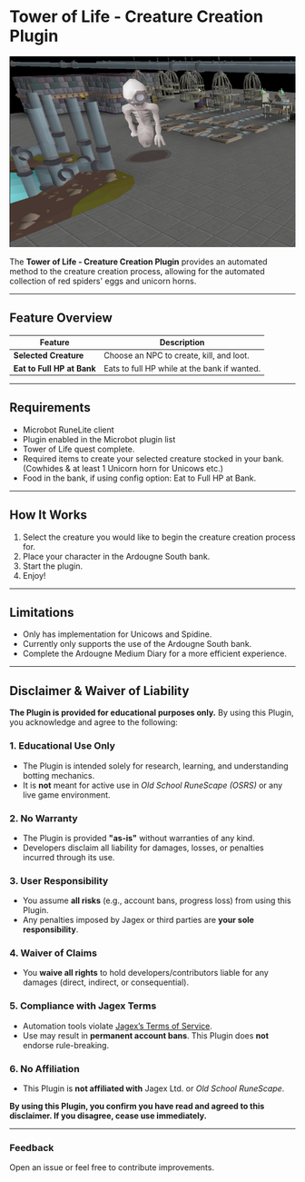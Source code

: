 # Tower of Life - Creature Creation Plugin

![preview](assets/card.png)

The **Tower of Life - Creature Creation Plugin** provides an automated method to the creature creation process, allowing for the automated collection of red spiders' eggs and unicorn horns.

---

## Feature Overview

| Feature                    | Description                                  |
|----------------------------|----------------------------------------------|
| **Selected Creature**      | Choose an NPC to create, kill, and loot.     |
| **Eat to Full HP at Bank** | Eats to full HP while at the bank if wanted. |

---

## Requirements
- Microbot RuneLite client
- Plugin enabled in the Microbot plugin list
- Tower of Life quest complete.
- Required items to create your selected creature stocked in your bank. (Cowhides & at least 1 Unicorn horn for Unicows etc.)
- Food in the bank, if using config option: Eat to Full HP at Bank.

---

## How It Works
1. Select the creature you would like to begin the creature creation process for.
2. Place your character in the Ardougne South bank.
3. Start the plugin.
4. Enjoy!

---

## Limitations
- Only has implementation for Unicows and Spidine.
- Currently only supports the use of the Ardougne South bank.
- Complete the Ardougne Medium Diary for a more efficient experience.

---

## Disclaimer & Waiver of Liability

**The Plugin is provided for educational purposes only.** By using this Plugin, you acknowledge and agree to the following:

### 1. Educational Use Only
- The Plugin is intended solely for research, learning, and understanding botting mechanics.
- It is **not** meant for active use in *Old School RuneScape (OSRS)* or any live game environment.

### 2. No Warranty
- The Plugin is provided **"as-is"** without warranties of any kind.
- Developers disclaim all liability for damages, losses, or penalties incurred through its use.

### 3. User Responsibility
- You assume **all risks** (e.g., account bans, progress loss) from using this Plugin.
- Any penalties imposed by Jagex or third parties are **your sole responsibility**.

### 4. Waiver of Claims
- You **waive all rights** to hold developers/contributors liable for any damages (direct, indirect, or consequential).

### 5. Compliance with Jagex Terms
- Automation tools violate [Jagex’s Terms of Service](https://www.jagex.com/en-GB/terms).
- Use may result in **permanent account bans**. This Plugin does **not** endorse rule-breaking.

### 6. No Affiliation
- This Plugin is **not affiliated with** Jagex Ltd. or *Old School RuneScape*.

**By using this Plugin, you confirm you have read and agreed to this disclaimer. If you disagree, cease use immediately.**

---

### Feedback
Open an issue or feel free to contribute improvements.

